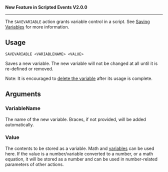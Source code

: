 **New Feature in Scripted Events V2.0.0**
***
The `SAVEVARIABLE` action grants variable control in a script. See [Saving Variables](https://github.com/Thundermaker300/ScriptedEvents/wiki/Saving-Variables) for more information.

## Usage
```
SAVEVARIABLE <VARIABLENAME> <VALUE>
```
Saves a new variable. The new variable will not be changed at all until it is re-defined or removed.

Note: It is encouraged to [delete the variable](https://github.com/Thundermaker300/ScriptedEvents/wiki/DELVARIABLE) after its usage is complete. 

## Arguments
### VariableName
The name of the new variable. Braces, if not provided, will be added automatically.

### Value
The contents to be stored as a variable. Math and [variables](https://github.com/Thundermaker300/ScriptedEvents/wiki/Variables) can be used here. If the value is a number/variable converted to a number, or a math equation, it will be stored as a number and can be used in number-related parameters of other actions.